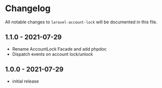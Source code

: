 # Changelog

All notable changes to `laravel-account-lock` will be documented in this file.

## 1.1.0 - 2021-07-29

- Rename AccountLock Facade and add phpdoc
- Dispatch events on account lock/unlock

## 1.0.0 - 2021-07-29

- initial release

